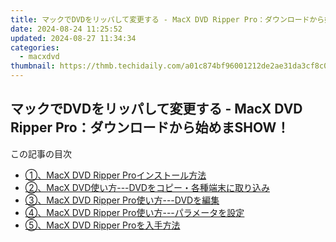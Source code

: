 ```yaml
---
title: マックでDVDをリッパして変更する - MacX DVD Ripper Pro：ダウンロードから始めまSHOW！
date: 2024-08-24 11:25:52
updated: 2024-08-27 11:34:34
categories:
  - macxdvd
thumbnail: https://thmb.techidaily.com/a01c874bf96001212de2ae31da3cf8c01bb85a8c094ea57055633d7f6bda8cb6.jpg
---
```


## マックでDVDをリッパして変更する - MacX DVD Ripper Pro：ダウンロードから始めまSHOW！

この記事の目次

* [①、MacX DVD Ripper Proインストール方法](https://tools.techidaily.com/macxdvd/products/)
* [②、MacX DVD使い方---DVDをコピー・各種端末に取り込み](https://tools.techidaily.com/macxdvd/products/)
* [③、MacX DVD Ripper Pro使い方---DVDを編集](https://tools.techidaily.com/macxdvd/products/)
* [④、MacX DVD Ripper Pro使い方---パラメータを設定](https://tools.techidaily.com/macxdvd/products/)
* [⑤、MacX DVD Ripper Proを入手方法](https://tools.techidaily.com/macxdvd/products/)

<ins class="adsbygoogle"
     style="display:block"
     data-ad-format="autorelaxed"
     data-ad-client="ca-pub-7571918770474297"
     data-ad-slot="1223367746"></ins>



<ins class="adsbygoogle"
     style="display:block"
     data-ad-client="ca-pub-7571918770474297"
     data-ad-slot="8358498916"
     data-ad-format="auto"
     data-full-width-responsive="true"></ins>
